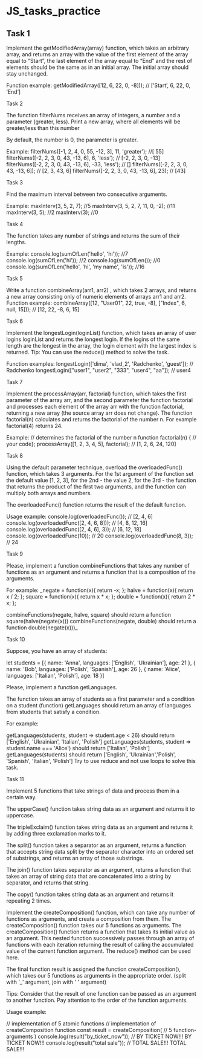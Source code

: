 # JS_tasks_practice

## Task 1

Implement the getModifiedArray(array) function, which takes an arbitrary array, and returns an array with the value of the first element of the array equal to “Start”, the last element of the array equal to “End” and the rest of elements should be the same as in an initial array. The initial array should stay unchanged.

Function example:
getModifiedArray([12, 6, 22, 0, -8])); // [‘Start’, 6, 22, 0, ‘End’]

Task 2

The function filterNums receives an array of integers, a number and a parameter (greater, less). Print a new array, where all elements will be greater/less than this number

By default, the number is 0, the parameter is greater.

Example: filterNums([-1, 2, 4, 0, 55, -12, 3], 11, 'greater'); //[ 55]
filterNums([-2, 2, 3, 0, 43, -13, 6], 6, 'less'); // [-2, 2, 3, 0, -13]
filterNums([-2, 2, 3, 0, 43, -13, 6], -33, 'less'); // []
filterNums([-2, 2, 3, 0, 43, -13, 6]); // [2, 3, 43, 6]
filterNums([-2, 2, 3, 0, 43, -13, 6], 23); // [43]

Task 3

Find the maximum interval between two consecutive arguments.

Example: maxInterv(3, 5, 2, 7); //5
maxInterv(3, 5, 2, 7, 11, 0, -2); //11
maxInterv(3, 5); //2
maxInterv(3); //0

Task 4

The function takes any number of strings and returns the sum of their lengths.

Example: console.log(sumOfLen('hello', 'hi')); //7
console.log(sumOfLen('hi')); //2
console.log(sumOfLen()); //0
console.log(sumOfLen('hello', 'hi', 'my name', 'is')); //16

Task 5

Write a function combineArray(arr1, arr2) , which takes 2 arrays, and returns a new array consisting only of numeric elements of arrays arr1 and arr2. Function example:
combineArray([12, "User01", 22, true, -8], ["Index", 6, null, 15])); // [12, 22, -8, 6, 15]

Task 6

Implement the longestLogin(loginList) function, which takes an array of user logins loginList and returns the longest login. If the logins of the same length are the longest in the array, the login element with the largest index is returned.
Tip: You can use the reduce() method to solve the task.

Function examples:
longestLogin(['dima', 'vlad_2', 'Radchenko', 'guest']); // Radchenko
longestLogin(["user1", "user2", "333", "user4", "aa"]); // user4

Task 7

Implement the processArray(arr, factorial) function, which takes the first parameter of the array arr, and the second parameter the function factorial and processes each element of the array arr with the function factorial, returning a new array (the source array arr does not change). The function factorial(n) calculates and returns the factorial of the number n. For example factorial(4) returns 24.

Example: // determines the factorial of the number n
function factorial(n) { // your code};
processArray([1, 2, 3, 4, 5], factorial); // [1, 2, 6, 24, 120]

Task 8

Using the default parameter technique, overload the overloadedFunc() function, which takes 3 arguments. For the 1st argument of the function set the default value [1, 2, 3], for the 2nd - the value 2, for the 3rd - the function that returns the product of the first two arguments, and the function can multiply both arrays and numbers.

The overloadedFunc() function returns the result of the default function.

Usage example: console.log(overloadedFunc()); // [2, 4, 6]
console.log(overloadedFunc([2, 4, 6, 8])); // [4, 8, 12, 16]
console.log(overloadedFunc([2, 4, 6], 3)); // [6, 12, 18]
console.log(overloadedFunc(10)); // 20
console.log(overloadedFunc(8, 3)); // 24

Task 9

Please, implement a function combineFunctions that takes any number of functions as an argument and returns a function that is a composition of the arguments.

For example: _negate = function(x){ return -x; };
halve = function(x){ return x / 2; };
square = function(x){ return x * x; };
double = function(x){ return 2 * x; };

combineFunctions(negate, halve, square) should return a function square(halve(negate(x)))
combineFunctions(negate, double) should return a function double(negate(x)))_

Task 10

Suppose, you have an array of students:

let students = [{ name: 'Anna', languages: ['English', 'Ukrainian'], age: 21 }, { name: 'Bob', languages: ['Polish', 'Spanish'], age: 26 }, { name: 'Alice', languages: ['Italian', 'Polish'], age: 18 }]

Please, implement a function getLanguages.

The function takes an array of students as a first parameter and a condition on a student (function) getLanguages should return an array of languages from students that satisfy a condition.

For example:

getLanguages(students, student => student.age < 26) should return ['English', 'Ukrainian', 'Italian', 'Polish']
getLanguages(students, student => student.name === 'Alice') should
return ['Italian', 'Polish']
getLanguages(students) should return ['English', 'Ukrainian','Polish', 'Spanish', 'Italian', 'Polish']
Try to use reduce and not use loops to solve this task.

Task 11

Implement 5 functions that take strings of data and process them in a certain way.

The upperCase() function takes string data as an argument and returns it to uppercase.

The tripleExclaim() function takes string data as an argument and returns it by adding three exclamation marks to it.

The split() function takes a separator as an argument, returns a function that accepts string data split by the separator character into an ordered set of substrings, and returns an array of those substrings.

The join() function takes separator as an argument, returns a function that takes an array of string data that are concatenated into a string by separator, and returns that string.

The copy() function takes string data as an argument and returns it repeating 2 times.

Implement the createComposition() function, which can take any number of functions as arguments, and create a composition from them. The createComposition() function takes our 5 functions as arguments. The createComposition() function returns a function that takes its initial value as an argument. This nested function successively passes through an array of functions with each iteration returning the result of calling the accumulated value of the current function argument. The reduce() method can be used here.

The final function result is assigned the function createComposition(), which takes our 5 functions as arguments in the appropriate order. (split with '_' argument, join with ' ' argument)

Tips: Consider that the result of one function can be passed as an argument to another function. Pay attention to the order of the function arguments.

Usage example:

// implementation of 5 atomic functions
// implementation of createComposition function
const result = createComposition( // 5 function-arguments )
console.log(result("by_ticket_now")); // BY TICKET NOW!!! BY TICKET NOW!!!
console.log(result("total sale")); // TOTAL SALE!!! TOTAL SALE!!!
